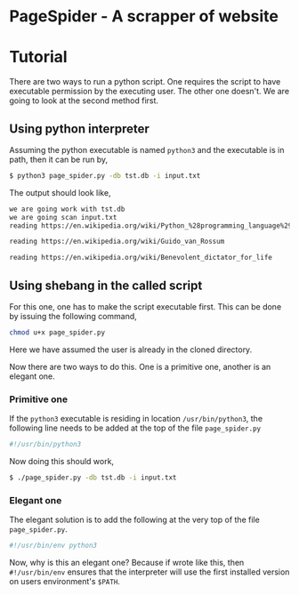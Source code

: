# PageSpider - A scrapper of website

# Tutorial

There are two ways to run a python script. 
One requires the script to have executable permission by the executing user.
The other one doesn't.
We are going to look at the second method first.

## Using python interpreter

Assuming the python executable is named `python3` and the executable is in path, then it can be run by,

```bash
$ python3 page_spider.py -db tst.db -i input.txt
```

The output should look like,

```bash
we are going work with tst.db
we are going scan input.txt
reading https://en.wikipedia.org/wiki/Python_%28programming_language%29

reading https://en.wikipedia.org/wiki/Guido_van_Rossum

reading https://en.wikipedia.org/wiki/Benevolent_dictator_for_life
```

## Using shebang in the called script

For this one, one has to make the script executable first.
This can be done by issuing the following command,

```bash
chmod u+x page_spider.py
```

Here we have assumed the user is already in the cloned directory.

Now there are two ways to do this.
One is a primitive one, another is an elegant one.

### Primitive one

If the `python3` executable is residing in location `/usr/bin/python3`,
the following line needs to be added at the top of the file `page_spider.py`

```bash
#!/usr/bin/python3
```

Now doing this should work,
```bash
$ ./page_spider.py -db tst.db -i input.txt
```

### Elegant one

The elegant solution is to add the following at the very top of the file `page_spider.py`.

```bash
#!/usr/bin/env python3
```

Now, why is this an elegant one? Because if wrote like this, then `#!/usr/bin/env` ensures that the interpreter will use the first installed version on users environment's `$PATH`.